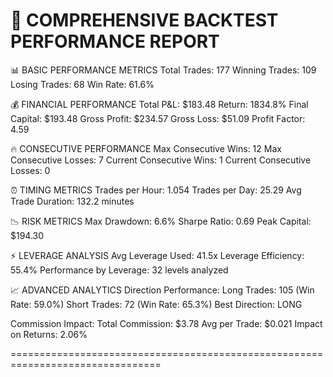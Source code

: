 🚀 COMPREHENSIVE BACKTEST PERFORMANCE REPORT
================================================================================

📊 BASIC PERFORMANCE METRICS
Total Trades: 177
Winning Trades: 109
Losing Trades: 68
Win Rate: 61.6%

💰 FINANCIAL PERFORMANCE
Total P&L: $183.48
Return: 1834.8%
Final Capital: $193.48
Gross Profit: $234.57
Gross Loss: $51.09
Profit Factor: 4.59

🔥 CONSECUTIVE PERFORMANCE
Max Consecutive Wins: 12
Max Consecutive Losses: 7
Current Consecutive Wins: 1
Current Consecutive Losses: 0

⏰ TIMING METRICS
Trades per Hour: 1.054
Trades per Day: 25.29
Avg Trade Duration: 132.2 minutes

📉 RISK METRICS
Max Drawdown: 6.6%
Sharpe Ratio: 0.69
Peak Capital: $194.30

⚡ LEVERAGE ANALYSIS
Avg Leverage Used: 41.5x
Leverage Efficiency: 55.4%
Performance by Leverage: 32 levels analyzed

📈 ADVANCED ANALYTICS
Direction Performance:
  Long Trades: 105 (Win Rate: 59.0%)
  Short Trades: 72 (Win Rate: 65.3%)
  Best Direction: LONG

Commission Impact:
  Total Commission: $3.78
  Avg per Trade: $0.021
  Impact on Returns: 2.06%

================================================================================